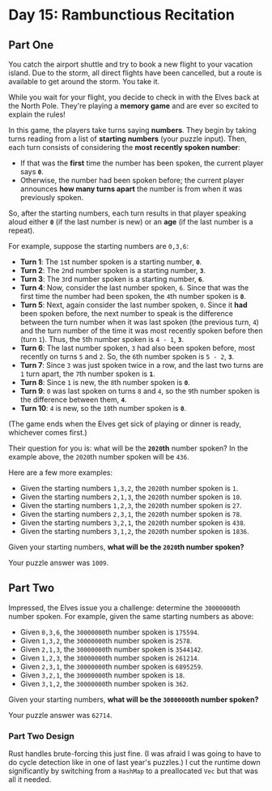 # Day 15: Rambunctious Recitation

## Part One

You catch the airport shuttle and try to book a new flight to your
vacation island. Due to the storm, all direct flights have been
cancelled, but a route is available to get around the storm. You take
it.

While you wait for your flight, you decide to check in with the Elves
back at the North Pole. They're playing a **memory game** and are ever so
excited to explain the rules!

In this game, the players take turns saying **numbers**. They begin by
taking turns reading from a list of **starting numbers** (your puzzle
input). Then, each turn consists of considering the **most recently
spoken number**:

-   If that was the **first** time the number has been spoken, the current
    player says **`0`**.
-   Otherwise, the number had been spoken before; the current player
    announces **how many turns apart** the number is from when it was
    previously spoken.

So, after the starting numbers, each turn results in that player
speaking aloud either **`0`** (if the last number is new) or an **age** (if
the last number is a repeat).

For example, suppose the starting numbers are `0,3,6`:

-   **Turn 1**: The `1`st number spoken is a starting number, **`0`**.
-   **Turn 2**: The `2`nd number spoken is a starting number, **`3`**.
-   **Turn 3**: The `3`rd number spoken is a starting number, **`6`**.
-   **Turn 4**: Now, consider the last number spoken, `6`. Since that was
    the first time the number had been spoken, the `4`th number spoken
    is **`0`**.
-   **Turn 5**: Next, again consider the last number spoken, `0`. Since it
    **had** been spoken before, the next number to speak is the difference
    between the turn number when it was last spoken (the previous turn,
    `4`) and the turn number of the time it was most recently spoken
    before then (turn `1`). Thus, the `5`th number spoken is `4 - 1`,
    **`3`**.
-   **Turn 6**: The last number spoken, `3` had also been spoken before,
    most recently on turns `5` and `2`. So, the `6`th number spoken is
    `5 - 2`, **`3`**.
-   **Turn 7**: Since `3` was just spoken twice in a row, and the last two
    turns are `1` turn apart, the `7`th number spoken is **`1`**.
-   **Turn 8**: Since `1` is new, the `8`th number spoken is **`0`**.
-   **Turn 9**: `0` was last spoken on turns `8` and `4`, so the `9`th
    number spoken is the difference between them, **`4`**.
-   **Turn 10**: `4` is new, so the `10`th number spoken is **`0`**.

(The game ends when the Elves get sick of playing or dinner is ready,
whichever comes first.)

Their question for you is: what will be the **`2020`th** number spoken? In
the example above, the `2020`th number spoken will be `436`.

Here are a few more examples:

-   Given the starting numbers `1,3,2`, the `2020`th number spoken is
    `1`.
-   Given the starting numbers `2,1,3`, the `2020`th number spoken is
    `10`.
-   Given the starting numbers `1,2,3`, the `2020`th number spoken is
    `27`.
-   Given the starting numbers `2,3,1`, the `2020`th number spoken is
    `78`.
-   Given the starting numbers `3,2,1`, the `2020`th number spoken is
    `438`.
-   Given the starting numbers `3,1,2`, the `2020`th number spoken is
    `1836`.

Given your starting numbers, **what will be the `2020`th number spoken?**

Your puzzle answer was `1009`.

## Part Two

Impressed, the Elves issue you a challenge: determine the `30000000`th
number spoken. For example, given the same starting numbers as above:

-   Given `0,3,6`, the `30000000`th number spoken is `175594`.
-   Given `1,3,2`, the `30000000`th number spoken is `2578`.
-   Given `2,1,3`, the `30000000`th number spoken is `3544142`.
-   Given `1,2,3`, the `30000000`th number spoken is `261214`.
-   Given `2,3,1`, the `30000000`th number spoken is `6895259`.
-   Given `3,2,1`, the `30000000`th number spoken is `18`.
-   Given `3,1,2`, the `30000000`th number spoken is `362`.

Given your starting numbers, **what will be the `30000000`th number
spoken?**

Your puzzle answer was `62714`.

### Part Two Design

Rust handles brute-forcing this just fine. (I was afraid I was going to have to do cycle detection like in one of last year's puzzles.) I cut the runtime down significantly by switching from a `HashMap` to a preallocated `Vec` but that was all it needed.
